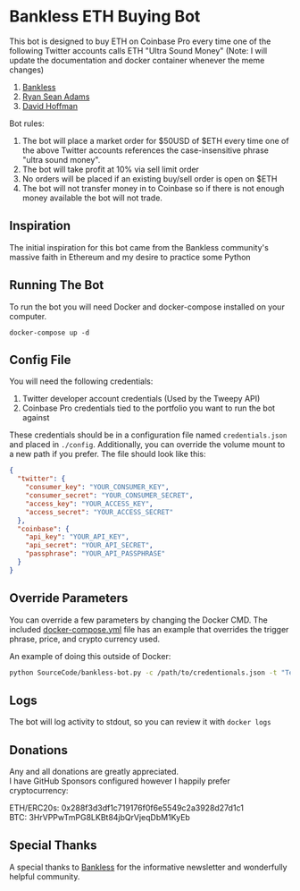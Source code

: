 Bankless ETH Buying Bot
=======================
This bot is designed to buy ETH on Coinbase Pro every time one of the following Twitter accounts calls ETH "Ultra Sound Money"
(Note: I will update the documentation and docker container whenever the meme changes)

1. [Bankless](https://twitter.com/BanklessHQ)
2. [Ryan Sean Adams](https://twitter.com/RyanSAdams)
3. [David Hoffman](https://twitter.com/TrustlessState)

Bot rules:

1. The bot will place a market order for $50USD of $ETH every time one of the above Twitter accounts references the case-insensitive phrase "ultra sound money".
2. The bot will take profit at 10% via sell limit order
3. No orders will be placed if an existing buy/sell order is open on $ETH
4. The bot will not transfer money in to Coinbase so if there is not enough money available the bot will not trade.

Inspiration
-----------
The initial inspiration for this bot came from the Bankless community's massive faith in Ethereum and my desire to practice some Python 

Running The Bot
---------------
To run the bot you will need Docker and docker-compose installed on your computer.  

    docker-compose up -d

Config File
-----------
You will need the following credentials:

1. Twitter developer account credentials (Used by the Tweepy API)
2. Coinbase Pro credentials tied to the portfolio you want to run the bot against

These credentials should be in a configuration file named `credentials.json` and placed in `./config`.
Additionally, you can override the volume mount to a new path if you prefer.
The file should look like this:

```json
{
  "twitter": {
    "consumer_key": "YOUR_CONSUMER_KEY",
    "consumer_secret": "YOUR_CONSUMER_SECRET",
    "access_key": "YOUR_ACCESS_KEY",
    "access_secret": "YOUR_ACCESS_SECRET"
  },
  "coinbase": {
    "api_key": "YOUR_API_KEY",
    "api_secret": "YOUR_API_SECRET",
    "passphrase": "YOUR_API_PASSPHRASE"
  }
}
```

Override Parameters
-------------------

You can override a few parameters by changing the Docker CMD. The included [docker-compose.yml](docker-compose.yml) file
has an example that overrides the trigger phrase, price, and crypto currency used.

An example of doing this outside of Docker:

```bash
python SourceCode/bankless-bot.py -c /path/to/credentionals.json -t "Tesla now accepts bitcoin", --price 150.00 --currency BTC
```

Logs
----
The bot will log activity to stdout, so you can review it with `docker logs`

Donations
---------
Any and all donations are greatly appreciated.  
I have GitHub Sponsors configured however I happily prefer cryptocurrency:

ETH/ERC20s: 0x288f3d3df1c719176f0f6e5549c2a3928d27d1c1  
BTC: 3HrVPPwTmPG8LKBt84jbQrVjeqDbM1KyEb

Special Thanks
--------------
A special thanks to [Bankless](https://banklesshq.com/) for the informative newsletter and wonderfully helpful community.
